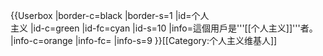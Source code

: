 {{Userbox
  |border-c=black
  |border-s=1
  |id=个人<br>主义
  |id-c=green
  |id-fc=cyan
  |id-s=10
  |info=這個用戶是'''[[个人主义]]'''者。
  |info-c=orange
  |info-fc=
  |info-s=9
}}[[Category:个人主义维基人]]